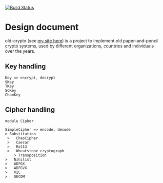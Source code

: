 [![Build Status](https://secure.travis-ci.org/keltia/old-crypto.png)](http://travis-ci.org/keltia/old-crypto)

# Design document

old-crypto (see [my site here](http://www.keltia.net/topics/crypto/)) is a project to implement old paper-and-pencil crypto systems, used by different organizations, countries and individuals over the years.

## Key handling

    Key => encrypt, decrypt
	SKey
	TKey
	SCKey
	ChaoKey

## Cipher handling

    module Cipher
	
    SimpleCipher => encode, decode
	> Substitution
	 >   ChaoCipher
	 >   Caesar
	 >   Rot13
	 >   Wheatstone cryptograph
        > Transposition
	>	Nihilist
	>	ADFGX
	>	ADFGVX
	>	VIC
	>	SECOM
